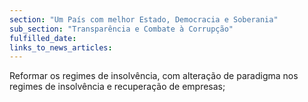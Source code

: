 ```yaml
---
section: "Um País com melhor Estado, Democracia e Soberania"
sub_section: "Transparência e Combate à Corrupção"
fulfilled_date:
links_to_news_articles:
---
```


Reformar os regimes de insolvência, com alteração de paradigma nos regimes de insolvência e recuperação de empresas;